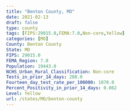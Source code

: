 ```yaml
---
title: "Benton County, MO"
date: 2021-02-13
draft: false
type: county
tags: [FIPS:29015.0,FEMA:7.0,Non-core,Yellow]
categories: [MO]
County: Benton County
State: MO
FIPS: 29015.0
FEMA_Region: 7.0
Population: 19443.0
NCHS_Urban_Rural_Classification: Non-core
Tests_in_prior_14_days: 208.0
Fourteen_day_test_rate_per_100000: 1070.0
Percent_Positivity_in_prior_14_days: 0.062
Level: Yellow
url: /states/MO/benton-county
---
```



